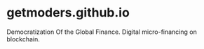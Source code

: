 # getmoders.github.io
Democratization Of the Global Finance. Digital micro-financing on blockchain.
